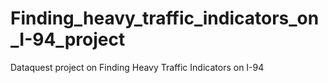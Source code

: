 # Finding_heavy_traffic_indicators_on_I-94_project
Dataquest project on Finding Heavy Traffic Indicators on I-94
